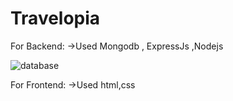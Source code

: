# Travelopia
For Backend:
->Used Mongodb , ExpressJs ,Nodejs

![database](https://github.com/misakumari/Travelopia/assets/50099748/ff553fe4-a67f-441c-b169-79336b67a63c)


For Frontend:
->Used html,css

